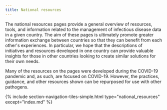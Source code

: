 ```yaml
---
title: National resources
---
```


The national resources pages provide a general overview of resources, tools, and information related to the management of infectious disease data in a given country. The aim of these pages is ultimately promote greater information exchange between countries so that they can benefit from each other's experiences. In particular, we hope that the descriptions of initiatives and resources developed in one country can provide valuable insights for those in other countries looking to create similar solutions for their own needs.

Many of the resources on the pages were developed during the COVID-19 pandemic and, as such, are focused on COVID-19. However, the practices, guidance, and other resources shown can be repurposed for use with other pathogens.

{% include section-navigation-tiles-simple.html type="national_resources" except="index.md" %}
